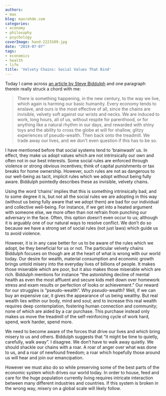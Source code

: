 ```yaml
---
authors:
- max
blog: maxrohde.com
categories:
- economy
- philosophy
- psychology
coverImage: hand-2223109.jpg
date: "2019-07-07"
tags:
- economics
- health
- life
title: 'Velvety Chains: Social Values That Bind'
---
```


Today I came across [an article by Steve Biddulph](http://www.smh.com.au/comment/we-are-trading-away-our-lives-for-the-shallow-rewards-of-capitalism--and-its-harming-our-children-20180125-h0o9b7.html) and one paragraph therein really struck a chord with me:

> There is something happening, in the new century, to the way we live, which again is harming our basic humanity. Every economy tends to enslave, and ours is the most effective of all, since the chains are invisible, velvety soft against our wrists and necks. We are induced to work, long hours, all of us, without respite for parenthood, or for anything like a natural rhythm in our days, and rewarded with shiny toys and the ability to cross the globe at will for shallow, glitzy experiences of pseudo-wealth. Then back onto the treadmill. We trade away our lives, and we don't even question if this has to be so.

I have mentioned before that social systems tend to ‘brainwash’ us. In effect, they make us adopt values which are not intrinsically our own and often not in our best interests. Some social rules are enforced through violence or strong obvious incentives; think of capital punishments or tax breaks for home ownership. However, such rules are not as dangerous to our well-being as tacit, implicit rules which we adopt without being fully aware. Biddulph pointedly describes these as invisible, velvety chains.

Using the word ‘chains’ implies that this is something intrinsically bad, and to some degree it is, but not all the social rules we are adopting in this way (without us being fully aware that we adopt them) are bad for our individual and collective well-being. For instance, if we get into a heated argument with someone else, we more often than not refrain from punching our adversary in the face. Often, this option doesn’t even occur to us; although it is arguably one of our natural ways to resolve conflict. We don’t do so because we have a strong set of social rules (not just laws) which guide us to avoid violence.

However, it is in any case better for us to be aware of the rules which we adopt, be they beneficial for us or not. The particular velvety chains Biddulph focuses on though are at the heart of what is wrong with our world today. Our desire for wealth, material consumption and economic growth brings untold misery into the everyday lives of billions of people. It makes those miserable which are poor, but it also makes those miserable which are rich. Biddulph mentions for instance “the astonishing decline of mental health as even the most affluent and secure kids melt down over homework stress and exam results or perfection of looks or achievement.” Our reward for our struggles is “pseudo-wealth”. Why _pseudo_\-wealth? Well, if we can buy an expensive car, it gives the appearance of us being wealthy. But real wealth lies within our body, mind and soul; and to increase this real wealth requires deep contemplation, fostering human connection and community; none of which are aided by a car purchase. This purchase instead only makes us move the treadmill of the self-reinforcing cycle of work hard, spend, work harder, spend more.

We need to become aware of the forces that drive our lives and which bring misery to us and others. Biddulph suggests that “it might be time to quietly, carefully, walk away”. I disagree. We don’t have to walk away quietly. We should shackle our chains with a roar. A roar of anger over what was done to us, and a roar of newfound freedom; a roar which hopefully those around us will hear and join our emancipation.

However we must also do so while preserving some of the best parts of the economic system which drives our world today. In order to house, feed and care for the huge population currently living requires intricate interaction between many different industries and countries. If this system is broken in the wrong way, misery on a global scale will likely follow.
